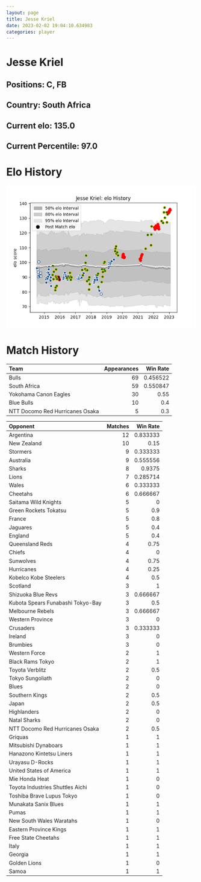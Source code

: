 ```yaml
---  
layout: page  
title: Jesse Kriel  
date: 2023-02-02 19:04:10.634983  
categories: player  
---
```

# Jesse Kriel

## Positions: C, FB

## Country: South Africa

## Current elo: 135.0

## Current Percentile: 97.0

# Elo History


![elo history](history_JesseKriel.png)
# Match History


| Team                            |   Appearances |   Win Rate |
|:--------------------------------|--------------:|-----------:|
| Bulls                           |            69 |   0.456522 |
| South Africa                    |            59 |   0.550847 |
| Yokohama Canon Eagles           |            30 |   0.55     |
| Blue Bulls                      |            10 |   0.4      |
| NTT Docomo Red Hurricanes Osaka |             5 |   0.3      |

| Opponent                          |   Matches |   Win Rate |
|:----------------------------------|----------:|-----------:|
| Argentina                         |        12 |   0.833333 |
| New Zealand                       |        10 |   0.15     |
| Stormers                          |         9 |   0.333333 |
| Australia                         |         9 |   0.555556 |
| Sharks                            |         8 |   0.9375   |
| Lions                             |         7 |   0.285714 |
| Wales                             |         6 |   0.333333 |
| Cheetahs                          |         6 |   0.666667 |
| Saitama Wild Knights              |         5 |   0        |
| Green Rockets Tokatsu             |         5 |   0.9      |
| France                            |         5 |   0.8      |
| Jaguares                          |         5 |   0.4      |
| England                           |         5 |   0.4      |
| Queensland Reds                   |         4 |   0.75     |
| Chiefs                            |         4 |   0        |
| Sunwolves                         |         4 |   0.75     |
| Hurricanes                        |         4 |   0.25     |
| Kobelco Kobe Steelers             |         4 |   0.5      |
| Scotland                          |         3 |   1        |
| Shizuoka Blue Revs                |         3 |   0.666667 |
| Kubota Spears Funabashi Tokyo-Bay |         3 |   0.5      |
| Melbourne Rebels                  |         3 |   0.666667 |
| Western Province                  |         3 |   0        |
| Crusaders                         |         3 |   0.333333 |
| Ireland                           |         3 |   0        |
| Brumbies                          |         3 |   0        |
| Western Force                     |         2 |   1        |
| Black Rams Tokyo                  |         2 |   1        |
| Toyota Verblitz                   |         2 |   0.5      |
| Tokyo Sungoliath                  |         2 |   0        |
| Blues                             |         2 |   0        |
| Southern Kings                    |         2 |   0.5      |
| Japan                             |         2 |   0.5      |
| Highlanders                       |         2 |   0        |
| Natal Sharks                      |         2 |   0        |
| NTT Docomo Red Hurricanes Osaka   |         2 |   0.5      |
| Griquas                           |         1 |   1        |
| Mitsubishi Dynaboars              |         1 |   1        |
| Hanazono Kintetsu Liners          |         1 |   1        |
| Urayasu D-Rocks                   |         1 |   1        |
| United States of America          |         1 |   1        |
| Mie Honda Heat                    |         1 |   0        |
| Toyota Industries Shuttles Aichi  |         1 |   0        |
| Toshiba Brave Lupus Tokyo         |         1 |   0        |
| Munakata Sanix Blues              |         1 |   1        |
| Pumas                             |         1 |   1        |
| New South Wales Waratahs          |         1 |   0        |
| Eastern Province Kings            |         1 |   1        |
| Free State Cheetahs               |         1 |   1        |
| Italy                             |         1 |   1        |
| Georgia                           |         1 |   1        |
| Golden Lions                      |         1 |   0        |
| Samoa                             |         1 |   1        |